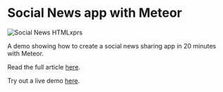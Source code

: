 Social News app with Meteor
===========================

![Social News HTMLxprs](http://www.htmlxprs.com/api/uploads/1415205528400meteor-social-sharing-app.jpg)

A demo showing how to create a social news sharing app in 20 minutes with Meteor.

Read the full article [here](http://www.htmlxprs.com/post/40/creating-a-social-news-sharing-app-in-20-minutes-with-meteor).

Try out a live demo [here](http://socialnews-htmlxprs.meteor.com).